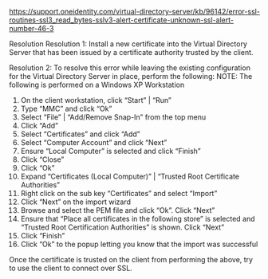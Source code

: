 https://support.oneidentity.com/virtual-directory-server/kb/96142/error-ssl-routines-ssl3_read_bytes-sslv3-alert-certificate-unknown-ssl-alert-number-46-3



Resolution
Resolution 1:
Install a new certificate into the Virtual Directory Server that has been issued by a certificate authority trusted by the client.

Resolution 2:
To resolve this error while leaving the existing configuration for the Virtual Directory Server in place, perform the following:
NOTE: The following is performed on a Windows XP Workstation

1. On the client workstation, click “Start” | “Run”
2. Type “MMC” and click “Ok”
3. Select “File” | “Add/Remove Snap-In” from the top menu
4. Click “Add”
5. Select “Certificates” and click “Add”
6. Select “Computer Account” and click “Next”
7. Ensure “Local Computer” is selected and click “Finish”
8. Click “Close”
9. Click “Ok”
10. Expand “Certificates (Local Computer)” | “Trusted Root Certificate Authorities”
11. Right click on the sub key “Certificates” and select “Import”
12. Click “Next” on the import wizard
13. Browse and select the PEM file and click “Ok”. Click “Next”
14. Ensure that “Place all certificates in the following store” is selected and “Trusted Root Certification Authorities” is shown. Click “Next”
15. Click “Finish”
16. Click “Ok” to the popup letting you know that the import was successful

Once the certificate is trusted on the client from performing the above, try to use the client to connect over SSL.